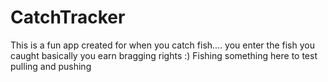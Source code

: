 # CatchTracker
This is a fun app created for when you catch fish.... you enter the fish you caught basically you earn bragging rights :)
Fishing
something here to test pulling and pushing
